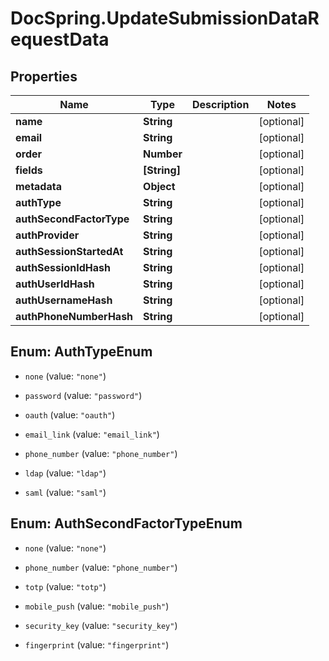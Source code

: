 # DocSpring.UpdateSubmissionDataRequestData

## Properties
Name | Type | Description | Notes
------------ | ------------- | ------------- | -------------
**name** | **String** |  | [optional] 
**email** | **String** |  | [optional] 
**order** | **Number** |  | [optional] 
**fields** | **[String]** |  | [optional] 
**metadata** | **Object** |  | [optional] 
**authType** | **String** |  | [optional] 
**authSecondFactorType** | **String** |  | [optional] 
**authProvider** | **String** |  | [optional] 
**authSessionStartedAt** | **String** |  | [optional] 
**authSessionIdHash** | **String** |  | [optional] 
**authUserIdHash** | **String** |  | [optional] 
**authUsernameHash** | **String** |  | [optional] 
**authPhoneNumberHash** | **String** |  | [optional] 


<a name="AuthTypeEnum"></a>
## Enum: AuthTypeEnum


* `none` (value: `"none"`)

* `password` (value: `"password"`)

* `oauth` (value: `"oauth"`)

* `email_link` (value: `"email_link"`)

* `phone_number` (value: `"phone_number"`)

* `ldap` (value: `"ldap"`)

* `saml` (value: `"saml"`)




<a name="AuthSecondFactorTypeEnum"></a>
## Enum: AuthSecondFactorTypeEnum


* `none` (value: `"none"`)

* `phone_number` (value: `"phone_number"`)

* `totp` (value: `"totp"`)

* `mobile_push` (value: `"mobile_push"`)

* `security_key` (value: `"security_key"`)

* `fingerprint` (value: `"fingerprint"`)




